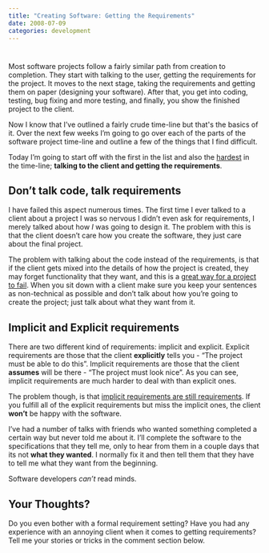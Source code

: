```yaml
---
title: "Creating Software: Getting the Requirements"
date: 2008-07-09
categories: development
---
```


# 
Most software projects follow a fairly similar path from creation to completion. They start with talking to the user, getting the requirements for the project. It moves to the next stage, taking the requirements and getting them on paper (designing your software). After that, you get into coding, testing, bug fixing and more testing, and finally, you show the finished project to the client.

Now I know that I’ve outlined a fairly crude time-line but that's the basics of it. Over the next few weeks I’m going to go over each of the parts of the software project time-line and outline a few of the things that I find difficult.

Today I’m going to start off with the first in the list and also the [hardest](https://web.archive.org/web/20080807020633/http://klimek.box4.net/blog/2007/02/03/why-requirements-engineering-is-so-hard/) in the time-line; **talking to the client and getting the requirements**.

## Don’t talk code, talk requirements
I have failed this aspect numerous times. The first time I ever talked to a client about a project I was so nervous I didn’t even ask for requirements, I merely talked about how _I_ was going to design it. The problem with this is that the client doesn’t care how you create the software, they just care about the final project.

The problem with talking about the code instead of the requirements, is that if the client gets mixed into the details of how the project is created, they may forget functionality that they want, and this is a [great way for a project to fail](/posts/five-ways-projects-fail/). When you sit down with a client make sure you keep your sentences as non-technical as possible and don’t talk about how you’re going to create the project; just talk about what they want from it.

## Implicit and Explicit requirements
There are two different kind of requirements: implicit and explicit. Explicit requirements are those that the client **explicitly** tells you - “The project must be able to do this”. Implicit requirements are those that the client **assumes** will be there - “The project must look nice”. As you can see, implicit requirements are much harder to deal with than explicit ones.

The problem though, is that [implicit requirements are still requirements](http://tynerblain.com/blog/2006/11/17/gathering-implicit-requirements/). If you fulfill all of the explicit requirements but miss the implicit ones, the client **won’t** be happy with the software.

I’ve had a number of talks with friends who wanted something completed a certain way but never told me about it. I’ll complete the software to the specifications that they tell me, only to hear from them in a couple days that its not **what they wanted**. I normally fix it and then tell them that they have to tell me what they want from the beginning.

Software developers _can’t_ read minds.

## Your Thoughts?
Do you even bother with a formal requirement setting? Have you had any experience with an annoying client when it comes to getting requirements? Tell me your stories or tricks in the comment section below.

